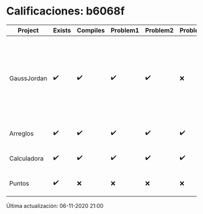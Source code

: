 # Calificaciones: b6068f
|Project|Exists|Compiles|Problem1|Problem2|Problem3|Extra|Grade|CommitHash|CommitDate|CheckDate|DueDate|Comments|
|-|-|-|-|-|-|-|-|-|-|-|-|-|
|GaussJordan|✔️|✔️|✔️|✔️|❌|❌|10.0|761cfb7ff9f7022e527af4455bbae56c55fb051f|29-10-2020 20:50:35|29-10-2020 21:28:39|29-10-2020 21:00:00|//No avisa al usuario que el sistema no tiene solución/No intercambia las filas cuando un pivote es cero|
|Arreglos|✔️|✔️|✔️|✔️|✔️|✔️|10.0|7db2af78c22890cad9e5c421f050492a1fcc835c|22-10-2020 13:26:25|27-10-2020 22:18:52|22-10-2020 21:00:00|///|
|Calculadora|✔️|✔️|✔️|✔️|✔️|✔️|10.0|db11f05b38938b213abb2574e5e86e21d46e87c8|11-10-2020 11:41:12|15-10-2020 21:23:36|15-10-2020 21:00:00|No acepta números flotantes|
|Puntos|✔️|❌|❌|❌|❌|❌|5.0|2efd4693a9795ea8bae36d95bbfd892d4411ae40|06-11-2020 09:19:46|06-11-2020 21:00:28|05-11-2020 21:00:00|Tu código no compila|

Última actualización: 06-11-2020 21:00